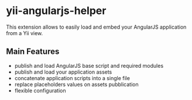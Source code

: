 yii-angularjs-helper
====================

This extension allows to easily load and embed your AngularJS application from a Yii view.

## Main Features

* publish and load AngularJS base script and required modules
* publish and load your application assets
* concatenate application scripts into a single file
* replace placeholders values on assets pubblication
* flexible configuration
